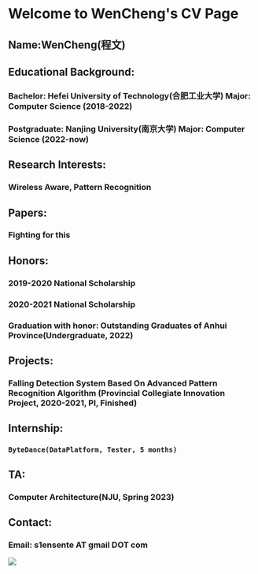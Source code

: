 # Welcome to WenCheng's CV Page
<!-- # Basic Information    -->
## Name:WenCheng(程文)
## Educational Background:
### Bachelor: Hefei University of Technology(合肥工业大学) Major: Computer Science (2018-2022)
### Postgraduate: Nanjing University(南京大学) Major: Computer Science (2022-now)

## Research Interests: 
### Wireless Aware, Pattern Recognition

## Papers:
### Fighting for this

## Honors:
### 2019-2020 National Scholarship
### 2020-2021 National Scholarship
### Graduation with honor: Outstanding Graduates of Anhui Province(Undergraduate, 2022)

## Projects:
### Falling Detection System Based On Advanced Pattern Recognition Algorithm (Provincial Collegiate Innovation Project, 2020-2021, PI, Finished)

## Internship:
### ```ByteDance(DataPlatform, Tester, 5 months)```

## TA:
### Computer Architecture(NJU, Spring 2023)

## Contact:
### Email: s1ensente AT gmail DOT com

<a href="https://clustrmaps.com/site/1bvod"  title="Visit tracker"><img src="//www.clustrmaps.com/map_v2.png?d=c637jvEi6gsASv-PHWJo0hWzxCUMns0sh1UKjLnElCI&cl=ffffff" /></a>
